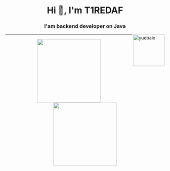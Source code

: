 <h1 align="center">Hi 👋, I'm T1REDAF</h1>
<h3 align="center">I'am backend developer on Java</h3>
<img align="right"  height="100px" src="https://www.creatopy.com/blog/wp-content/uploads/2018/07/classic-dancing-banana-gif.gif" alt="yuebaix" />

---

<div align="center">

<a href="https://github.com/syedammar111">
  <img height="200em" src="https://github-readme-stats.vercel.app/api?username=syedammar111&theme=buefy&show_icons=true" />
  <img height="200em" src="https://github-readme-stats.vercel.app/api/top-langs/?username=syedammar111&theme=buefy&layout=compact" />
</a>
</div>
